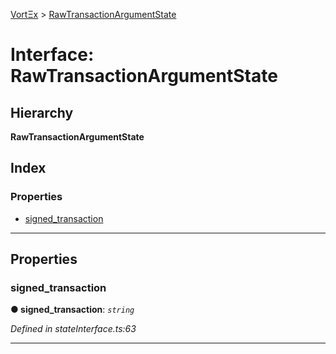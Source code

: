 [VortΞx](../README.md) > [RawTransactionArgumentState](../interfaces/rawtransactionargumentstate.md)

# Interface: RawTransactionArgumentState

## Hierarchy

**RawTransactionArgumentState**

## Index

### Properties

* [signed_transaction](rawtransactionargumentstate.md#signed_transaction)

---

## Properties

<a id="signed_transaction"></a>

###  signed_transaction

**● signed_transaction**: *`string`*

*Defined in stateInterface.ts:63*

___

